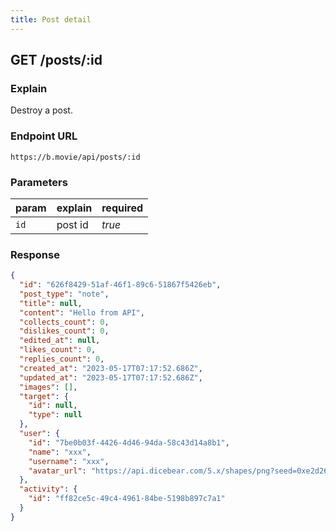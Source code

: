 ```yaml
---
title: Post detail
---
```


## GET /posts/:id

### Explain

Destroy a post.

### Endpoint URL

```
https://b.movie/api/posts/:id
```

### Parameters

| param | explain | required |
| ----- | ------- | -------- |
| `id`  | post id | _true_   |

### Response

```json
{
  "id": "626f8429-51af-46f1-89c6-51867f5426eb",
  "post_type": "note",
  "title": null,
  "content": "Hello from API",
  "collects_count": 0,
  "dislikes_count": 0,
  "edited_at": null,
  "likes_count": 0,
  "replies_count": 0,
  "created_at": "2023-05-17T07:17:52.686Z",
  "updated_at": "2023-05-17T07:17:52.686Z",
  "images": [],
  "target": {
    "id": null,
    "type": null
  },
  "user": {
    "id": "7be0b03f-4426-4d46-94da-58c43d14a8b1",
    "name": "xxx",
    "username": "xxx",
    "avatar_url": "https://api.dicebear.com/5.x/shapes/png?seed=0xe2d26DDE236C397B53cC94e5FA70C84046f8d84a"
  },
  "activity": {
    "id": "ff82ce5c-49c4-4961-84be-5198b897c7a1"
  }
}
```
